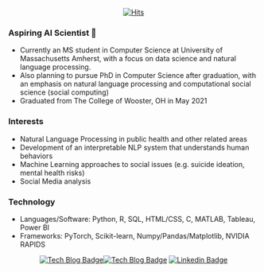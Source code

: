
<div align=center>
	
[![Hits](https://hits.seeyoufarm.com/api/count/incr/badge.svg?url=https%3A%2F%2Fgithub.com%2Fmimn97)](https://hits.seeyoufarm.com) 
</div>

### Aspiring AI Scientist 👋

- Currently an MS student in Computer Science at University of Massachusetts Amherst, with a focus on data science and natural language processing.
- Also planning to pursue PhD in Computer Science after graduation, with an emphasis on natural language processing and computational social science (social computing)
- Graduated from The College of Wooster, OH in May 2021

### Interests

- Natural Language Processing in public health and other related areas 
- Development of an interpretable NLP system that understands human behaviors 
- Machine Learning approaches to social issues (e.g. suicide ideation, mental health risks)
- Social Media analysis

### Technology 
- Languages/Software: Python, R, SQL, HTML/CSS, C, MATLAB, Tableau, Power BI
- Frameworks: PyTorch, Scikit-learn, Numpy/Pandas/Matplotlib, NVIDIA RAPIDS

<div align=center>

[![Tech Blog Badge](http://img.shields.io/badge/-Personal%20Website-black?style=flat-square&logo=github&link=https://mimn97.github.io/)](https://mimn97.github.io/)[![Tech Blog Badge](http://img.shields.io/badge/-Personal%20Website-black?style=flat-square&logo=github&link=https://sites.google.com/view/minhwalee/)](https://sites.google.com/view/minhwalee/) [![Linkedin Badge](https://img.shields.io/badge/-LinkedIn-blue?style=flat-square&logo=Linkedin&logoColor=white&link=https://www.linkedin.com/in/minhwalee/)](https://www.linkedin.com/in/minhwalee/)

</div>

	
<!--
**mimn97/mimn97** is a ✨ _special_ ✨ repository because its `README.md` (this file) appears on your GitHub profile.

Here are some ideas to get you started:

- 🔭 I’m currently working on ...
- 🌱 I’m currently learning ...
- 👯 I’m looking to collaborate on ...
- 🤔 I’m looking for help with ...
- 💬 Ask me about ...
- 📫 How to reach me: ...
- 😄 Pronouns: ...
- ⚡ Fun fact: ...
-->

